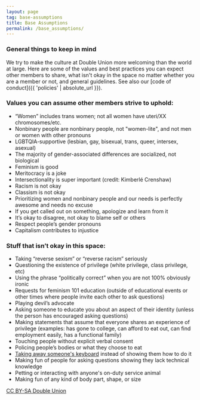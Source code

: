 ```yaml
---
layout: page
tag: base-assumptions
title: Base Assumptions
permalink: /base_assumptions/
---
```


### General things to keep in mind

We try to make the culture at Double Union more welcoming than the world at large. Here are some of the values and best practices you can expect other members to share, what isn't okay in the space no matter whether you are a member or not, and general guidelines. See also our [code of conduct]({{ 'policies' | absolute_url }}).

### Values you can assume other members strive to uphold:
* “Women” includes trans women; not all women have uteri/XX chromosomes/etc.
* Nonbinary people are nonbinary people, not "women-lite", and not men or women with other pronouns
* LGBTQIA-supportive (lesbian, gay, bisexual, trans, queer, intersex, asexual)
* The majority of gender-associated differences are socialized, not biological
* Feminism is good
* Meritocracy is a joke
* Intersectionality is super important (credit: Kimberlé Crenshaw)
* Racism is not okay
* Classism is not okay
* Prioritizing women and nonbinary people and our needs is perfectly awesome and needs no excuse
* If you get called out on something, apologize and learn from it
* It’s okay to disagree, not okay to blame self or others
* Respect people’s gender pronouns
* Capitalism contributes to injustice

### Stuff that isn’t okay in this space:
* Taking “reverse sexism” or “reverse racism” seriously
* Questioning the existence of privilege (white privilege, class privilege, etc)
* Using the phrase “politically correct” when you are not 100% obviously ironic
* Requests for feminism 101 education (outside of educational events or other times where people invite each other to ask questions)
* Playing devil’s advocate
* Asking someone to educate you about an aspect of their identity (unless the person has encouraged asking questions)
* Making statements that assume that everyone shares an experience of privilege (examples: has gone to college, can afford to eat out, can find employment easily, has a functional family)
* Touching people without explicit verbal consent
* Policing people’s bodies or what they choose to eat
* [Taking away someone's keyboard](http://tldp.org/HOWTO/Encourage-Women-Linux-HOWTO/x168.html) instead of showing them how to do it
* Making fun of people for asking questions showing they lack technical knowledge
* Petting or interacting with anyone's on-duty service animal
* Making fun of any kind of body part, shape, or size

[CC BY-SA Double Union](https://creativecommons.org/licenses/by-sa/4.0/)
